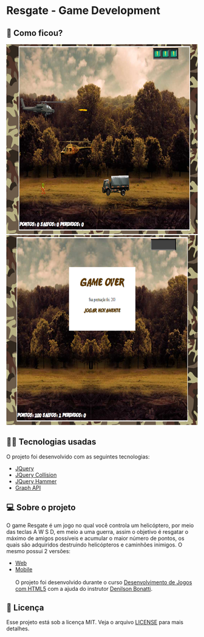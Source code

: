# Resgate - Game Development

## :eyes: Como ficou?

<img src="/projectImages/tela-jogo.png" width="auto" height="500px"></img>
<img src="/projectImages/tela-gameover.png" width="auto" height="500px"></img>

## :man_technologist: Tecnologias usadas

O projeto foi desenvolvido com as seguintes tecnologias:
- [JQuery](https://jquery.com)
- [JQuery Collision](https://github.com/dsbaars/jquery-collision)
- [JQuery Hammer](https://hammerjs.github.io/jquery-plugin/)
- [Graph API](https://developers.facebook.com/docs/graph-api/)

## :computer: Sobre o projeto

O game Resgate é um jogo no qual você controla um helicóptero, por meio das teclas A W S D, em meio a uma guerra, assim o objetivo é resgatar o máximo de amigos possíveis e acumular o maior número de pontos, os quais são adquiridos destruindo helicópteros e caminhões inimigos. O mesmo possui 2 versões:
 - [Web](./Resgate/Normal%20Version)
 - [Mobile](./Resgate/Mobile%20Version)<br/><br/>
O projeto foi desenvolvido durante o curso [Desenvolvimento de Jogos com HTML5](https://www.udemy.com/course/draft/801158/) com a ajuda do instrutor [Denilson Bonatti](https://github.com/denilsonbonatti).


## :memo: Licença

Esse projeto está sob a licença MIT. Veja o arquivo [LICENSE](LICENSE.md) para mais detalhes.

